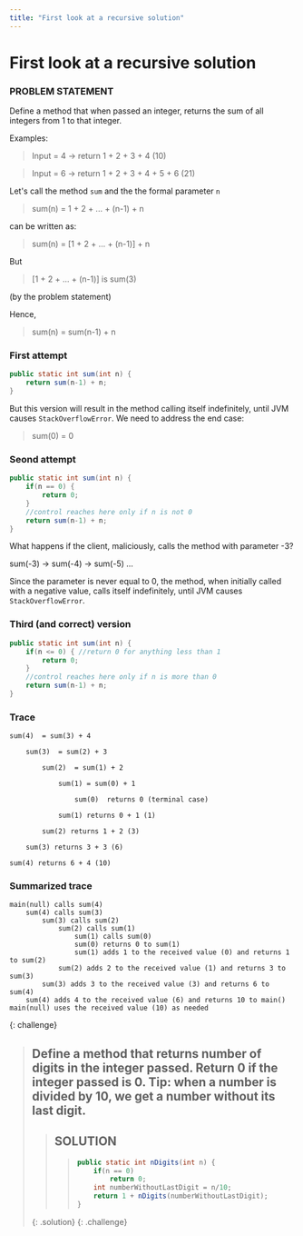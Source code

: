 ```yaml
---
title: "First look at a recursive solution"
---
```


# First look at a recursive solution

### PROBLEM STATEMENT

Define a method that when passed an integer, returns the sum of all integers from 1 to that integer.

Examples:

> Input = 4 -> return 1 + 2 + 3 + 4 (10)

> Input = 6 -> return 1 + 2 + 3 + 4 + 5 + 6 (21)

Let's call the method `sum` and the the formal parameter `n`

> sum(n) = 1 + 2 + ... + (n-1) + n

can be written as:

> sum(n) = [1 + 2 + ... + (n-1)] + n

But 

> [1 + 2 + ... + (n-1)] is sum(3) 

(by the problem statement)

Hence,

> sum(n) = sum(n-1) + n

### First attempt

```java
public static int sum(int n) {
	return sum(n-1) + n;
}
```

But this version will result in the method calling itself indefinitely, until JVM causes `StackOverflowError`. We need to address the end case:

> sum(0) = 0

### Seond attempt

```java
public static int sum(int n) {
	if(n == 0) {
		return 0;
	}
	//control reaches here only if n is not 0
	return sum(n-1) + n;
}
```

What happens if the client, maliciously, calls the method with parameter -3?

sum(-3) -> sum(-4) -> sum(-5) ...

Since the parameter is never equal to 0, the method, when initially called with a negative value, calls itself indefinitely, until JVM causes `StackOverflowError`.

### Third (and correct) version

```java
public static int sum(int n) {
	if(n <= 0) { //return 0 for anything less than 1
		return 0;
	}
	//control reaches here only if n is more than 0
	return sum(n-1) + n;
}
```

### Trace

```
sum(4)	= sum(3) + 4
```

```
	sum(3)	= sum(2) + 3
```

```
		sum(2)	= sum(1) + 2
```

```
			sum(1) = sum(0) + 1
```

```
				sum(0)	returns 0 (terminal case)
```

```
			sum(1) returns 0 + 1 (1)
```

```
		sum(2) returns 1 + 2 (3)
```

```
	sum(3) returns 3 + 3 (6)
```

```
sum(4) returns 6 + 4 (10)
```

### Summarized trace

```
main(null) calls sum(4)
	sum(4) calls sum(3)
		sum(3) calls sum(2)
			sum(2) calls sum(1)
				sum(1) calls sum(0)
				sum(0) returns 0 to sum(1)
				sum(1) adds 1 to the received value (0) and returns 1 to sum(2)
			sum(2) adds 2 to the received value (1) and returns 3 to sum(3)
		sum(3) adds 3 to the received value (3) and returns 6 to sum(4)
	sum(4) adds 4 to the received value (6) and returns 10 to main()
main(null) uses the received value (10) as needed
```				

{: challenge}
> ## Define a method that returns number of digits in the integer passed. Return 0 if the integer passed is 0. Tip: when a number is divided by 10,   we get a number without its last digit.
>> ## SOLUTION
>>> ```java
>>> public static int nDigits(int n) {
>>> 	if(n == 0)
>>> 		return 0;
>>> 	int numberWithoutLastDigit = n/10;
>>> 	return 1 + nDigits(numberWithoutLastDigit);
>>> }
>>> ```
>{: .solution}
{: .challenge}